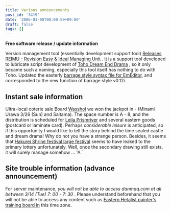 ```yaml
---
title: Various announcements
post_id: '3419'
date: '2006-03-08T00:00:59+09:00'
draft: false
tags: []
---
```


**Free software release / update information**

Version management tool (essentially development support tool) [Releases REIMU - Revision Easy & Ideal Managing Unit](/reimu-rcs) . [It is](/!/thC/) a support tool developed to lubricate script development of [Toho Dream End Drama](/!/thC/) , so it only became such a naming, especially this tool itself has nothing to do with Toho. Updated the easterly [barrage style syntax file for EmEditor,](/emeditor-danmakufu) and corresponded to the new function of barrage style v0.12i.

## Instant sale information

Ultra-local coterie sale Board [Wasshoi](http://www.h4.dion.ne.jp/%7Ewashoi/) we won the jackpot in - (Minami Urawa 3/26 (Sun) and Saitama). The space number is A - 8, and the distribution is scheduled for [Leila Prismriver](/!/leila/) and several eastern goods (postcard or laminate card). Perhaps _considerable leisure_ is anticipated, so if this opportunity I would like to tell the story behind the time sealed castle and dream drama! Why do not you have a strange person. Besides, it seems that [Hakurei Shrine festival large festival](http://www.reitaisai.com/) seems to have leaked to the primary lottery unfortunately. Well, once the secondary drawing still exists, it will surely manage somehow ... 'A `

## Site trouble information (advance announcement)

For server maintenance, _you will not be able to access danmaq.com at all between 3/14 (Tue) 7: 00 - 7: 30_ . Please understand beforehand that you will not be able to access any content such as [Eastern Hetalist painter's training board in](/feedback/thpbbs/) this time zone.